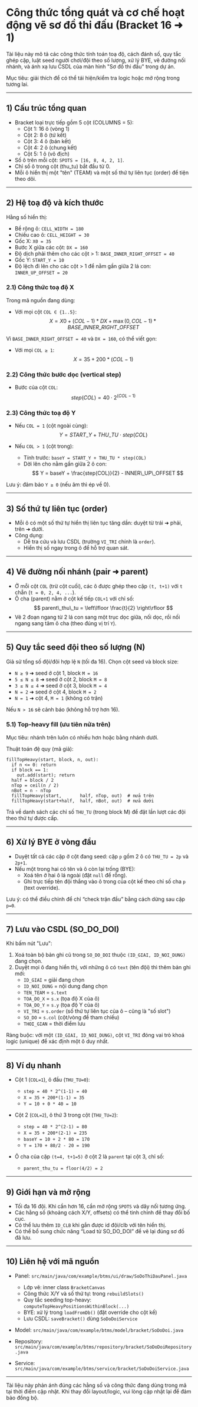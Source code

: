 # Công thức tổng quát và cơ chế hoạt động vẽ sơ đồ thi đấu (Bracket 16 ➜ 1)

Tài liệu này mô tả các công thức tính toán toạ độ, cách đánh số, quy tắc ghép cặp, luật seed người chơi/đội theo số lượng, xử lý BYE, vẽ đường nối nhánh, và ánh xạ lưu CSDL của màn hình "Sơ đồ thi đấu" trong dự án.

Mục tiêu: giải thích để có thể tái hiện/kiểm tra logic hoặc mở rộng trong tương lai.

---

## 1) Cấu trúc tổng quan

- Bracket loại trực tiếp gồm 5 cột (COLUMNS = 5):
  - Cột 1: 16 ô (vòng 1)
  - Cột 2: 8 ô (tứ kết)
  - Cột 3: 4 ô (bán kết)
  - Cột 4: 2 ô (chung kết)
  - Cột 5: 1 ô (vô địch)
- Số ô trên mỗi cột: `SPOTS = [16, 8, 4, 2, 1]`.
- Chỉ số ô trong cột (thu_tu) bắt đầu từ 0.
- Mỗi ô hiển thị một "tên" (TEAM) và một số thứ tự liên tục (order) để tiện theo dõi.

---

## 2) Hệ toạ độ và kích thước

Hằng số hiển thị:
- Bề rộng ô: `CELL_WIDTH = 180`
- Chiều cao ô: `CELL_HEIGHT = 30`
- Gốc X: `X0 = 35`
- Bước X giữa các cột: `DX = 160`
- Độ dịch phải thêm cho các cột > 1: `BASE_INNER_RIGHT_OFFSET = 40`
- Gốc Y: `START_Y = 10`
- Độ lệch đi lên cho các cột > 1 để nằm gần giữa 2 lá con: `INNER_UP_OFFSET = 20`

### 2.1) Công thức toạ độ X

Trong mã nguồn đang dùng:

- Với mọi cột `COL ∈ {1..5}`:
  $$
  X = X0 + (COL - 1) * DX + \max(0, COL-1) * BASE\_INNER\_RIGHT\_OFFSET
  $$

Vì `BASE_INNER_RIGHT_OFFSET = 40` và `DX = 160`, có thể viết gọn:

- Với mọi `COL ≥ 1`:
  $$
  X = 35 + 200 * (COL - 1)
  $$

### 2.2) Công thức bước dọc (vertical step)

- Bước của cột `COL`:
  $$
  step(COL) = 40 \cdot 2^{(COL-1)}
  $$

### 2.3) Công thức toạ độ Y

- Nếu `COL = 1` (cột ngoài cùng):
  $$
  Y = START\_Y + THU\_TU \cdot step(COL)
  $$

- Nếu `COL > 1` (cột trong):
  - Tính trước: `baseY = START_Y + THU_TU * step(COL)`
  - Dời lên cho nằm gần giữa 2 ô con:
  $$
  Y = baseY + \frac{step(COL)}{2} - INNER\_UP\_OFFSET
  $$

Lưu ý: đảm bảo `Y ≥ 0` (nếu âm thì ép về 0).

---

## 3) Số thứ tự liên tục (order)

- Mỗi ô có một số thứ tự hiển thị liên tục tăng dần: duyệt từ trái ➜ phải, trên ➜ dưới.
- Công dụng:
  - Dễ tra cứu và lưu CSDL (trường `VI_TRI` chính là `order`).
  - Hiển thị số ngay trong ô để hỗ trợ quan sát.

---

## 4) Vẽ đường nối nhánh (pair ➜ parent)

- Ở mỗi cột `COL` (trừ cột cuối), các ô được ghép theo cặp `(t, t+1)` với `t` chẵn (`t = 0, 2, 4, ...`).
- Ô cha (parent) nằm ở cột kế tiếp `COL+1` với chỉ số:
  $$
  parent\_thu\_tu = \left\lfloor \frac{t}{2} \right\rfloor
  $$
- Vẽ 2 đoạn ngang từ 2 lá con sang một trục dọc giữa, nối dọc, rồi nối ngang sang tâm ô cha (theo đúng vị trí `Y`).

---

## 5) Quy tắc seed đội theo số lượng (N)

Giả sử tổng số đội/đôi hợp lệ `N` (tối đa 16). Chọn cột seed và block size:

- `N ≥ 9` ➜ seed ở cột 1, block `M = 16`
- `5 ≤ N ≤ 8` ➜ seed ở cột 2, block `M = 8`
- `3 ≤ N ≤ 4` ➜ seed ở cột 3, block `M = 4`
- `N = 2` ➜ seed ở cột 4, block `M = 2`
- `N = 1` ➜ cột 4, `M = 1` (không có trận)

Nếu `N > 16` sẽ cảnh báo (không hỗ trợ hơn 16).

### 5.1) Top-heavy fill (ưu tiên nửa trên)

Mục tiêu: nhánh trên luôn có nhiều hơn hoặc bằng nhánh dưới.

Thuật toán đệ quy (mã giả):

```
fillTopHeavy(start, block, n, out):
  if n <= 0: return
  if block == 1:
    out.add(start); return
  half = block / 2
  nTop = ceil(n / 2)
  nBot = n - nTop
  fillTopHeavy(start,       half, nTop, out)  # nửa trên
  fillTopHeavy(start+half,  half, nBot, out)  # nửa dưới
```

Trả về danh sách các chỉ số `THU_TU` (trong block M) để đặt lần lượt các đội theo thứ tự được cấp.

---

## 6) Xử lý BYE ở vòng đầu

- Duyệt tất cả các cặp ở cột đang seed: cặp `p` gồm 2 ô có `THU_TU = 2p` và `2p+1`.
- Nếu một trong hai có tên và ô còn lại trống (BYE):
  - Xoá tên ở hai ô lá ngoài (đặt `null` để rỗng).
  - Ghi trực tiếp tên đội thắng vào ô trong của cột kế theo chỉ số cha `p` (text override).

Lưu ý: có thể điều chỉnh để chỉ “check trận đầu” bằng cách dừng sau cặp `p=0`.

---

## 7) Lưu vào CSDL (SO_DO_DOI)

Khi bấm nút "Lưu":

1. Xoá toàn bộ bản ghi cũ trong `SO_DO_DOI` thuộc `(ID_GIAI, ID_NOI_DUNG)` đang chọn.
2. Duyệt mọi ô đang hiển thị, với những ô có `text` (tên đội) thì thêm bản ghi mới:
   - `ID_GIAI` = giải đang chọn
   - `ID_NOI_DUNG` = nội dung đang chọn
   - `TEN_TEAM` = `s.text`
   - `TOA_DO_X` = `s.x` (tọa độ X của ô)
   - `TOA_DO_Y` = `s.y` (tọa độ Y của ô)
   - `VI_TRI` = `s.order` (số thứ tự liên tục của ô – cũng là "số slot")
   - `SO_DO` = `s.col` (cột/vòng để tham chiếu)
   - `THOI_GIAN` = thời điểm lưu

Ràng buộc: với một `(ID_GIAI, ID_NOI_DUNG)`, cột `VI_TRI` đóng vai trò khoá logic (unique) để xác định một ô duy nhất.

---

## 8) Ví dụ nhanh

- Cột 1 (`COL=1`), ô đầu (`THU_TU=0`):
  - `step = 40 * 2^(1-1) = 40`
  - `X = 35 + 200*(1-1) = 35`
  - `Y = 10 + 0 * 40 = 10`

- Cột 2 (`COL=2`), ô thứ 3 trong cột (`THU_TU=2`):
  - `step = 40 * 2^(2-1) = 80`
  - `X = 35 + 200*(2-1) = 235`
  - `baseY = 10 + 2 * 80 = 170`
  - `Y = 170 + 80/2 - 20 = 190`

- Ô cha của cặp `(t=4, t+1=5)` ở cột 2 là `parent` tại cột 3, chỉ số:
  - `parent_thu_tu = floor(4/2) = 2`

---

## 9) Giới hạn và mở rộng

- Tối đa 16 đội. Khi cần hơn 16, cần mở rộng `SPOTS` và dây nối tương ứng.
- Các hằng số (khoảng cách X/Y, offsets) có thể tinh chỉnh để thay đổi bố cục.
- Có thể lưu thêm `ID_CLB` khi gắn được id đội/clb với tên hiển thị.
- Có thể bổ sung chức năng “Load từ SO_DO_DOI” để vẽ lại đúng sơ đồ đã lưu.

---

## 10) Liên hệ với mã nguồn

- Panel: `src/main/java/com/example/btms/ui/draw/SoDoThiDauPanel.java`
  - Lớp vẽ: inner class `BracketCanvas`
  - Công thức X/Y và số thứ tự: trong `rebuildSlots()`
  - Quy tắc seeding top-heavy: `computeTopHeavyPositionsWithinBlock(...)`
  - BYE: xử lý trong `loadFromDb()` (đặt override cho cột kế)
  - Lưu CSDL: `saveBracket()` dùng `SoDoDoiService`

- Model: `src/main/java/com/example/btms/model/bracket/SoDoDoi.java`
- Repository: `src/main/java/com/example/btms/repository/bracket/SoDoDoiRepository.java`
- Service: `src/main/java/com/example/btms/service/bracket/SoDoDoiService.java`

---

Tài liệu này phản ánh đúng các hằng số và công thức đang dùng trong mã tại thời điểm cập nhật. Khi thay đổi layout/logic, vui lòng cập nhật lại để đảm bảo đồng bộ.
